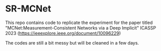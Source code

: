 # SR-MCNet
This repo contains code to replicate the experiment for the paper titled "MCNet:Measurement-Consistent Networks via a Deep Implicit" ICASSP 2023 (https://ieeexplore.ieee.org/document/10096229)

The codes are still a bit messy but will be cleaned in a few days.
